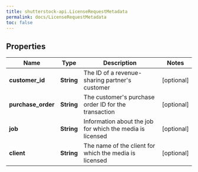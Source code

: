 ```yaml
---
title: shutterstock-api.LicenseRequestMetadata
permalink: docs/LicenseRequestMetadata
toc: false
---
```


## Properties

Name | Type | Description | Notes
------------ | ------------- | ------------- | -------------
**customer_id** | **String** | The ID of a revenue-sharing partner&#39;s customer | [optional] 
**purchase_order** | **String** | The customer&#39;s purchase order ID for the transaction | [optional] 
**job** | **String** | Information about the job for which the media is licensed | [optional] 
**client** | **String** | The name of the client for which the media is licensed | [optional] 


